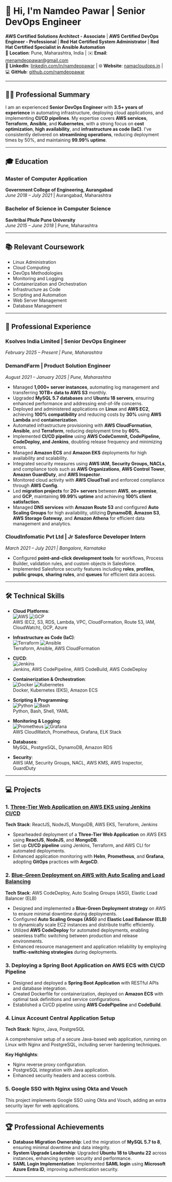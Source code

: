 # 👋 Hi, I'm **Namdeo Pawar** | Senior DevOps Engineer

**AWS Certified Solutions Architect - Associate** | **AWS Certified DevOps Engineer - Professional** | **Red Hat Certified System Administrator** | **Red Hat Certified Specialist in Ansible Automation**  
📍 **Location**: Pune, Maharashtra, India | ✉️ **Email**: [menamdeopawar@gmail.com](mailto:menamdeopawar@gmail.com)  
🔗 **LinkedIn**: [linkedin.com/in/namdeopawar](https://linkedin.com/in/namdeopawar) | 🌐 **Website**: [namacloudops.in](http://namacloudops.in) | 💻 **GitHub**: [github.com/namdeopawar](https://github.com/namdeopawar)

---

## 👨‍💻 Professional Summary

I am an experienced **Senior DevOps Engineer** with **3.5+ years of experience** in automating infrastructure, deploying cloud applications, and implementing **CI/CD pipelines**. My expertise covers **AWS services**, **Terraform**, **Ansible**, and **Kubernetes**, with a strong focus on **cost optimization**, **high availability**, and **infrastructure as code (IaC)**. I’ve consistently delivered on **streamlining operations**, reducing deployment times by 50%, and maintaining **99.99% uptime**.

---

## 🎓 Education

### Master of Computer Application  
**Government College of Engineering, Aurangabad**  
*June 2018 – July 2021* | Aurangabad, Maharashtra

### Bachelor of Science in Computer Science  
**Savitribai Phule Pune University**  
*June 2015 – June 2018* | Pune, Maharashtra

---

## 📚 Relevant Coursework

- Linux Administration
- Cloud Computing
- DevOps Methodologies
- Monitoring and Logging
- Containerization and Orchestration
- Infrastructure as Code
- Scripting and Automation
- Web Server Management
- Database Management

---

## 💼 Professional Experience

### Ksolves India Limited | Senior DevOps Engineer  
*February 2025 – Present | Pune, Maharashtra*

### DemandFarm | Product Solution Engineer  
*August 2021 – January 2025 | Pune, Maharashtra*

- Managed **1,000+ server instances**, automating log management and transferring **10TB+ data to AWS S3** monthly.
- Upgraded **MySQL 5.7 databases** and **Ubuntu 18 servers**, ensuring enhanced performance and addressing end-of-life concerns.
- Deployed and administered applications on **Linux** and **AWS EC2**, achieving **100% compatibility** and reducing costs by **30%** using **AWS Lambda** and **containerization**.
- Automated infrastructure provisioning with **AWS CloudFormation**, **Ansible**, and **Terraform**, reducing deployment time by **60%**.
- Implemented **CI/CD pipeline** using **AWS CodeCommit, CodePipeline, CodeDeploy, and Jenkins**, doubling release frequency and minimizing errors.
- Managed **Amazon ECS** and **Amazon EKS** deployments for high availability and scalability.
- Integrated security measures using **AWS IAM, Security Groups, NACLs**, and compliance tools such as **AWS Organizations**, **AWS Control Tower**, **Amazon GuardDuty**, and **AWS Inspector**.
- Monitored cloud activity with **AWS CloudTrail** and enforced compliance through **AWS Config**.
- Led **migration projects** for **20+ servers** between **AWS**, **on-premise**, and **GCP**, maintaining **99.99% uptime** and achieving **100% client satisfaction**.
- Managed **DNS services** with **Amazon Route 53** and configured **Auto Scaling Groups** for high availability, utilizing **DynamoDB**, **Amazon S3**, **AWS Storage Gateway**, and **Amazon Athena** for efficient data management and analytics.

### CloudInfomatic Pvt Ltd | Jr Salesforce Developer Intern  
*March 2021 – July 2021 | Bangalore, Karnataka*

- Configured **point-and-click development tools** for workflows, Process Builder, validation rules, and custom objects in Salesforce.
- Implemented Salesforce security features including **roles**, **profiles**, **public groups**, **sharing rules**, and **queues** for efficient data access.

---

## 🛠 Technical Skills

- **Cloud Platforms**:  
  ![AWS](https://img.shields.io/badge/AWS-232F3E?style=for-the-badge&logo=amazon-aws) ![GCP](https://img.shields.io/badge/GCP-4285F4?style=for-the-badge&logo=google-cloud)  
  AWS (EC2, S3, RDS, Lambda, VPC, CloudFormation, Route 53, IAM, CloudWatch), GCP, Azure
  
- **Infrastructure as Code (IaC)**:  
  ![Terraform](https://img.shields.io/badge/Terraform-623CE4?style=for-the-badge&logo=terraform) ![Ansible](https://img.shields.io/badge/Ansible-EE0000?style=for-the-badge&logo=ansible)  
  Terraform, Ansible, AWS CloudFormation

- **CI/CD**:  
  ![Jenkins](https://img.shields.io/badge/Jenkins-D24939?style=for-the-badge&logo=jenkins)  
  Jenkins, AWS CodePipeline, AWS CodeBuild, AWS CodeDeploy

- **Containerization & Orchestration**:  
  ![Docker](https://img.shields.io/badge/Docker-2496ED?style=for-the-badge&logo=docker) ![Kubernetes](https://img.shields.io/badge/Kubernetes-326CE5?style=for-the-badge&logo=kubernetes)  
  Docker, Kubernetes (EKS), Amazon ECS

- **Scripting & Programming**:  
  ![Python](https://img.shields.io/badge/Python-3776AB?style=for-the-badge&logo=python) ![Bash](https://img.shields.io/badge/Shell_Scripting-4EAA25?style=for-the-badge&logo=gnu-bash)  
  Python, Bash, Shell, YAML

- **Monitoring & Logging**:  
  ![Prometheus](https://img.shields.io/badge/Prometheus-E6522C?style=for-the-badge&logo=prometheus) ![Grafana](https://img.shields.io/badge/Grafana-F46800?style=for-the-badge&logo=grafana)  
  AWS CloudWatch, Prometheus, Grafana, ELK Stack

- **Databases**:  
  MySQL, PostgreSQL, DynamoDB, Amazon RDS

- **Security**:  
  AWS IAM, Security Groups, NACL, AWS KMS, AWS Inspector, GuardDuty

---

## 💻 Projects

### 1. **[Three-Tier Web Application on AWS EKS using Jenkins CI/CD](https://github.com/namdeopawar/three-tier-app-deployment-eks)**  
**Tech Stack**: ReactJS, NodeJS, MongoDB, AWS EKS, Terraform, Jenkins  

- Spearheaded deployment of a **Three-Tier Web Application** on AWS EKS using **ReactJS**, **NodeJS**, and **MongoDB**.
- Set up **CI/CD pipeline** using Jenkins, Terraform, and AWS CLI for automated deployments.
- Enhanced application monitoring with **Helm**, **Prometheus**, and **Grafana**, adopting **GitOps** practices with **ArgoCD**.

### 2. **[Blue-Green Deployment on AWS with Auto Scaling and Load Balancing](https://github.com/namdeopawar/AWS_CD_BG_Stratergy.git)**  
**Tech Stack**: AWS CodeDeploy, Auto Scaling Groups (ASG), Elastic Load Balancer (ELB)  

- Designed and implemented a **Blue-Green Deployment strategy** on AWS to ensure minimal downtime during deployments.
- Configured **Auto Scaling Groups (ASG)** and **Elastic Load Balancer (ELB)** to dynamically scale EC2 instances and distribute traffic efficiently.
- Utilized **AWS CodeDeploy** for automated deployments, enabling seamless traffic switching between production and release environments.
- Enhanced resource management and application reliability by employing **traffic-switching strategies** during deployments.

### 3. **Deploying a Spring Boot Application on AWS ECS with CI/CD Pipeline**  
- Designed and deployed a **Spring Boot Application** with RESTful APIs and database integration.
- Created Dockerfile for containerization, deployed on **Amazon ECS** with optimal task definitions and service configurations.
- Established a CI/CD pipeline using **AWS CodePipeline** and **CodeBuild**.

### 4. **Linux Account Central Application Setup**  
**Tech Stack**: Nginx, Java, PostgreSQL  

A comprehensive setup of a secure Java-based web application, running on Linux with Nginx and PostgreSQL, including server hardening techniques.

**Key Highlights**:
- Nginx reverse proxy configuration.
- PostgreSQL integration with Java application.
- Enhanced security headers and access controls.

### 5. **Google SSO with Nginx using Okta and Vouch**  
This project implements Google SSO using Okta and Vouch, adding an extra security layer for web applications.


---

## 🏆 Professional Achievements

- **Database Migration Ownership**: Led the migration of **MySQL 5.7 to 8**, ensuring minimal downtime and data integrity.
- **System Upgrade Leadership**: Upgraded **Ubuntu 18 to Ubuntu 22** across instances, enhancing system security and performance.
- **SAML Login Implementation**: Implemented **SAML login** using **Microsoft Azure Entra ID**, improving authentication security.

---
